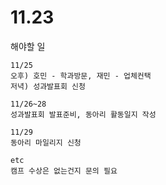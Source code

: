 # 11.23

해야할 일
```
11/25
오후) 호민 - 학과방문, 재민 - 업체컨택
저녁) 성과발표회 신청

11/26~28
성과발표회 발표준비, 동아리 활동일지 작성

11/29
동아리 마일리지 신청

etc
캠프 수상은 없는건지 문의 필요
```